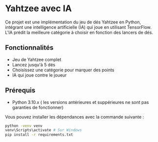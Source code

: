 # Yahtzee avec IA

Ce projet est une implémentation du jeu de dés Yahtzee en Python, intégrant une intelligence artificielle (IA) qui joue en utilisant TensorFlow. L'IA prédit la meilleure catégorie à choisir en fonction des lancers de dés.

## Fonctionnalités

- Jeu de Yahtzee complet
- Lancez jusqu'à 5 dés
- Choisissez une catégorie pour marquer des points
- IA qui joue contre le joueur

## Prérequis


- Python 3.10.x ( les versions antérieures et suppérieures ne sont pas garanties de fonctionner)

Vous pouvez installer les dépendances avec la commande suivante :

```bash
python -venv venv
venv\Scripts\activate # Sur Windows
pip install -r requirements.txt 
```
